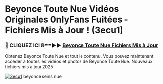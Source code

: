 # Beyonce Toute Nue Vidéos Originales 0nlyFans Fuitées - Fichiers Mis à Jour ! (3ecu1)

<h3>🔴 CLIQUEZ ICI 🌐==►► <a href="https://tinyurl.com/2pmr4ezf" rel="nofollow">Beyonce Toute Nue Fichiers Mis à Jour</a></h3>

Obtenez Beyonce Toute Nue et tout le contenu. Vous pouvez maintenant accéder à toutes les vidéos et photos de Beyonce Toute Nue. Nouveaux fichiers mis à jour 2025

[![3ecu1](https://i.imgur.com/6SNvagu.gif)](https://tinyurl.com/2pmr4ezf)
beyonce seins nue